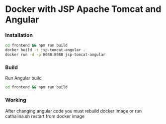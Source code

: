 # Docker with JSP Apache Tomcat and Angular

### Installation
```bash
cd frontend && npm run build
docker build -t jsp-tomcat-angular .
docker run -d -p 8080:8080 jsp-tomcat-angular
```

### Build

Run Angular build
```bash
cd frontend && npm run build
```

### Working
After changing angular code you must rebuild docker image or run cathalina.sh restart from docker image